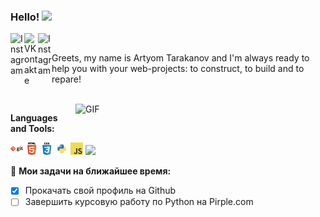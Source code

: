 ### Hello! <img src="https://media.giphy.com/media/hvRJCLFzcasrR4ia7z/giphy.gif" width="25px">
<a href="https://www.facebook.com/artyom.tarakanov/">
  <img align="left" alt="Instagram" width="22px" src="https://cdn.jsdelivr.net/npm/simple-icons@v3/icons/facebook.svg" />
</a>
<a href="https://vk.com/id13179234">
  <img align="left" alt="VKontakte" width="22px" src="https://cdn.jsdelivr.net/npm/simple-icons@v3/icons/vk.svg" />
</a>
<a href="https://www.instagram.com/artyom.tarakanov/">
  <img align="left" alt="Instagram" width="22px" src="https://cdn.jsdelivr.net/npm/simple-icons@v3/icons/instagram.svg" />
</a>

<br />

Greets, my name is Artyom Tarakanov and I'm always ready to help you with your web-projects: to construct, to build and to repare!

<br />

<img align="right" alt="GIF" src="https://scontent-arn2-2.xx.fbcdn.net/v/t1.18169-9/189564_506550082705337_942392221_n.jpg?_nc_cat=100&ccb=1-3&_nc_sid=e3f864&_nc_ohc=kUkMCF7_MwMAX-fUAhZ&tn=yRt4qfqQmslJ3vVV&_nc_ht=scontent-arn2-2.xx&oh=16788c4b54fb5692cd8a5a4d5b3199a5&oe=60ACF862" width="400" />
  
**Languages and Tools:**  

<code><img height="20" src="https://raw.githubusercontent.com/github/explore/80688e429a7d4ef2fca1e82350fe8e3517d3494d/topics/git/git.png"></code>
<code><img height="20" src="https://raw.githubusercontent.com/github/explore/80688e429a7d4ef2fca1e82350fe8e3517d3494d/topics/html/html.png"></code>
<code><img height="20" src="https://raw.githubusercontent.com/github/explore/80688e429a7d4ef2fca1e82350fe8e3517d3494d/topics/css/css.png"></code>
<code><img height="20" src="https://raw.githubusercontent.com/github/explore/80688e429a7d4ef2fca1e82350fe8e3517d3494d/topics/python/python.png"></code>
<code><img height="20" src="https://raw.githubusercontent.com/github/explore/80688e429a7d4ef2fca1e82350fe8e3517d3494d/topics/javascript/javascript.png"></code>
<code><img height="20" src="https://raw.githubusercontent.com/github/explore/80688e429a7d4ef2fca1e82350fe8e3517d3494d/topics/php.png"></code>

🚧 **Мои задачи на ближайшее время:**
<!-- TODO-IST:START -->
* [x] Прокачать свой профиль на Github
* [ ] Завершить курсовую работу по Python на Pirple.com
<!-- TODO-IST:END -->
